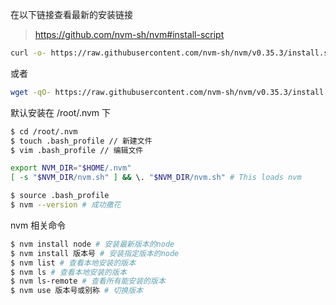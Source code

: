 
在以下链接查看最新的安装链接
> https://github.com/nvm-sh/nvm#install-script


```bash
curl -o- https://raw.githubusercontent.com/nvm-sh/nvm/v0.35.3/install.sh | bash
```
或者

```bash
wget -qO- https://raw.githubusercontent.com/nvm-sh/nvm/v0.35.3/install.sh | bash
```

默认安装在 /root/.nvm 下
```bash
$ cd /root/.nvm
$ touch .bash_profile // 新建文件
$ vim .bash_profile // 编辑文件

export NVM_DIR="$HOME/.nvm"
[ -s "$NVM_DIR/nvm.sh" ] && \. "$NVM_DIR/nvm.sh" # This loads nvm

$ source .bash_profile
$ nvm --version # 成功撒花
```


nvm 相关命令
```bash
$ nvm install node # 安装最新版本的node
$ nvm install 版本号 # 安装指定版本的node
$ nvm list # 查看本地安装的版本
$ nvm ls # 查看本地安装的版本
$ nvm ls-remote # 查看所有能安装的版本
$ nvm use 版本号或别称 # 切换版本
```

